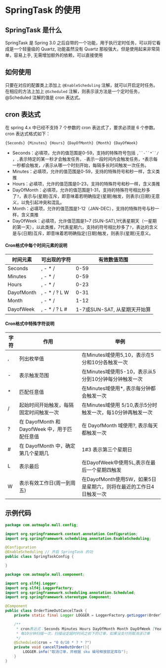 # SpringTask 的使用

## SpringTask 是什么

SpringTask 是 Spring 3.0 之后自带的一个功能，用于执行定时任务，可以将它看成是一个轻量级的 Quartz, 功能虽然没有 Quartz 那般强大，但是使用起来非常简单，容易上手, 无需增加额外的依赖，可以直接使用

## 如何使用

只要在对应的配置类上添加上 `@EnableScheduling` 注解，就可以开启定时任务。 在相应的方法上加上 `@Scheduled` 注解，则表示该方法是一个定时任务，@Scheduled 注解的值是 cron 表达式。

## cron 表达式

在 spring 4.x 中已经不支持 7 个参数的 cron 表达式了，要求必须是 6 个参数。cron 表达式格式如下：

```text
{Seconds} {Minutes} {Hours} {DayOfMonth} {Month} {DayOfWeek}
```

- Seconds：必填项，允许的值范围是0-59，支持的特殊符号包括 `,``-``*``/` ，`,`表示特定的某一秒才会触发任务，`-`表示一段时间内会触发任务，`*`表示每一秒都会触发，`/`表示从哪一个时刻开始，每隔多长时间触发一次任务。
- Minutes：必填项，允许的值范围是0-59，支持的特殊符号和秒一样，含义类推
- Hours：必填项，允许的值范围是0-23，支持的特殊符号和秒一样，含义类推
- DayOfMonth：必填项，允许的值范围是1-31，支持的特殊符号相比秒多了`?`，表示与{星期}互斥，即意味着若明确指定{星期}触发，则表示{日期}无意义，以免引起冲突和混乱。
- Month：必填项，允许的值范围是1-12（JAN-DEC），支持的特殊符号与秒一样，含义类推
- DayOfWeek：必填项，允许值范围是1~7 (SUN-SAT),1代表星期天（一星期的第一天），以此类推，7代表星期六，支持的符号相比秒多了`?`，表达的含义是与{日期}互斥，即意味着若明确指定{日期}触发，则表示{星期}无意义。

#### Cron格式中每个时间元素的说明

| 时间元素   | 可出现的字符  | 有效数值范围                 |
| ---------- | ------------- | ---------------------------- |
| Seconds    | , - * /       | 0-59                         |
| Minutes    | , - * /       | 0-59                         |
| Hours      | , - * /       | 0-23                         |
| DayofMonth | , - * / ? L W | 0-31                         |
| Month      | , - * /       | 1-12                         |
| DayofWeek  | , - * / ? L # | 1-7或SUN-SAT, 从星期天开始算 |

#### Cron格式中特殊字符说明

| 字符 | 作用                                          | 举例                                                         |
| ---- | --------------------------------------------- | ------------------------------------------------------------ |
| ,    | 列出枚举值                                    | 在Minutes域使用5,10，表示在5分和10分各触发一次               |
| -    | 表示触发范围                                  | 在Minutes域使用5-10，表示从5分到10分钟每分钟触发一次         |
| *    | 匹配任意值                                    | 在Minutes域使用*, 表示每分钟都会触发一次                     |
| /    | 起始时间开始触发，每隔固定时间触发一次        | 在Minutes域使用 5/10,表示5分时触发一次，每10分钟再触发一次   |
| ?    | 在 DayofMonth 和 DayofWeek 中，用于匹配任意值 | 在 DayofMonth 域使用?, 表示每天都触发一次                    |
| #    | 在 DayofMonth 中，确定第几个星期几            | 1#3 表示第三个星期日                                         |
| L    | 表示最后                                      | 在DayofWeek中使用5L,表示在最后一个星期四触发                 |
| W    | 表示有效工作日(周一到周五)                    | 在DayofMonth使用5W，如果5日是星期六，则将在最近的工作日4日触发一次 |

## 示例代码

```java
package com.autmaple.mall.config;

import org.springframework.context.annotation.Configuration;
import org.springframework.scheduling.annotation.EnableScheduling;

@Configuration
@EnableScheduling // 开启 SpringTask 的功
public class SpringTaskConfig {

}

```

```java
package com.autmaple.mall.component;

import org.slf4j.Logger;
import org.slf4j.LoggerFactory;
import org.springframework.scheduling.annotation.Scheduled;
import org.springframework.stereotype.Component;

@Component
public class OrderTimeOutCancelTask {
    private static final Logger LOGGER = LoggerFactory.getLogger(OrderTimeOutCancelTask.class);

    /**
     * cron表达式：Seconds Minutes Hours DayOfMonth Month DayOfWeek [Year]
     * 每10分钟扫描一次，扫描设定超时时间之前下的订单，如果没支付则取消该订单
     */
    @Scheduled(cron = "0 0/10 * ? * ?")
    private void cancelTimeOutOrder(){
        LOGGER.info("取消订单，并根据 sku 编号释放锁定库存");
    }
}
```

